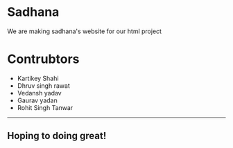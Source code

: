 # Sadhana
We are making sadhana's website for our html project

# Contrubtors
 -  Kartikey Shahi
 -  Dhruv singh rawat
 -  Vedansh yadav
 -  Gaurav yadan
 -  Rohit Singh Tanwar
-----------------------------------------------------------------------------

## Hoping to doing great!
